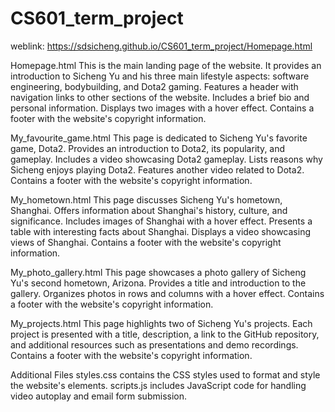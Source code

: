 # CS601_term_project
weblink: https://sdsicheng.github.io/CS601_term_project/Homepage.html

Homepage.html
This is the main landing page of the website.
It provides an introduction to Sicheng Yu and his three main lifestyle aspects: software engineering, bodybuilding, and Dota2 gaming.
Features a header with navigation links to other sections of the website.
Includes a brief bio and personal information.
Displays two images with a hover effect.
Contains a footer with the website's copyright information.

My_favourite_game.html
This page is dedicated to Sicheng Yu's favorite game, Dota2.
Provides an introduction to Dota2, its popularity, and gameplay.
Includes a video showcasing Dota2 gameplay.
Lists reasons why Sicheng enjoys playing Dota2.
Features another video related to Dota2.
Contains a footer with the website's copyright information.

My_hometown.html
This page discusses Sicheng Yu's hometown, Shanghai.
Offers information about Shanghai's history, culture, and significance.
Includes images of Shanghai with a hover effect.
Presents a table with interesting facts about Shanghai.
Displays a video showcasing views of Shanghai.
Contains a footer with the website's copyright information.

My_photo_gallery.html
This page showcases a photo gallery of Sicheng Yu's second hometown, Arizona.
Provides a title and introduction to the gallery.
Organizes photos in rows and columns with a hover effect.
Contains a footer with the website's copyright information.

My_projects.html
This page highlights two of Sicheng Yu's projects.
Each project is presented with a title, description, a link to the GitHub repository, and additional resources such as presentations and demo recordings.
Contains a footer with the website's copyright information.

Additional Files
styles.css contains the CSS styles used to format and style the website's elements.
scripts.js includes JavaScript code for handling video autoplay and email form submission.
